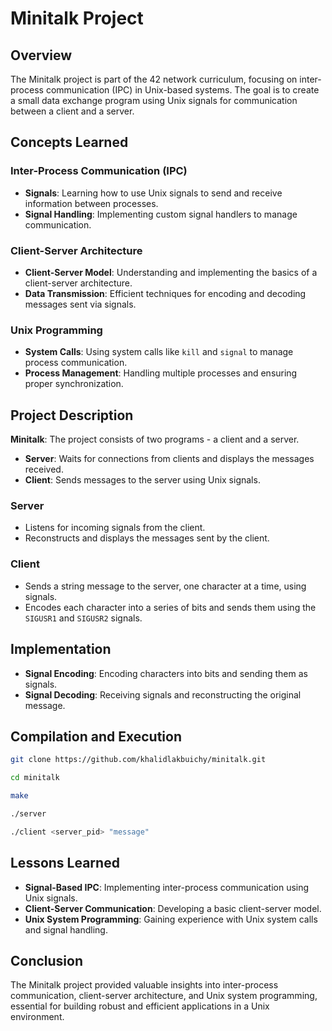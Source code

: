 # Minitalk Project

## Overview

The Minitalk project is part of the 42 network curriculum, focusing on inter-process communication (IPC) in Unix-based systems. The goal is to create a small data exchange program using Unix signals for communication between a client and a server.

## Concepts Learned

### Inter-Process Communication (IPC)

* **Signals**: Learning how to use Unix signals to send and receive information between processes.
* **Signal Handling**: Implementing custom signal handlers to manage communication.

### Client-Server Architecture

* **Client-Server Model**: Understanding and implementing the basics of a client-server architecture.
* **Data Transmission**: Efficient techniques for encoding and decoding messages sent via signals.

### Unix Programming

* **System Calls**: Using system calls like `kill` and `signal` to manage process communication.
* **Process Management**: Handling multiple processes and ensuring proper synchronization.

## Project Description

**Minitalk**: The project consists of two programs - a client and a server.

- **Server**: Waits for connections from clients and displays the messages received.
- **Client**: Sends messages to the server using Unix signals.

### Server

- Listens for incoming signals from the client.
- Reconstructs and displays the messages sent by the client.

### Client

- Sends a string message to the server, one character at a time, using signals.
- Encodes each character into a series of bits and sends them using the `SIGUSR1` and `SIGUSR2` signals.

## Implementation

* **Signal Encoding**: Encoding characters into bits and sending them as signals.
* **Signal Decoding**: Receiving signals and reconstructing the original message.
    
## Compilation and Execution

```bash
git clone https://github.com/khalidlakbuichy/minitalk.git
```
```bash
cd minitalk
```
```bash
make
```
```bash
./server
```
```bash
./client <server_pid> "message"
```
## Lessons Learned

* **Signal-Based IPC**: Implementing inter-process communication using Unix signals.
* **Client-Server Communication**: Developing a basic client-server model.
* **Unix System Programming**: Gaining experience with Unix system calls and signal handling.

## Conclusion

The Minitalk project provided valuable insights into inter-process communication, client-server architecture, and Unix system programming, essential for building robust and efficient applications in a Unix environment.
